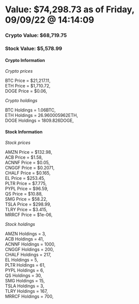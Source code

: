 # Value: $74,298.73 as of Friday, 09/09/22 @ 14:14:09 

### Crypto Value: $68,719.75

### Stock Value: $5,578.99

#### Crypto Information 
*Crypto prices* 

BTC Price = $21,217.11,  
ETH Price = $1,710.72,  
DOGE Price = $0.06,  


*Crypto holdings* 

BTC Holdings = 1.06BTC,  
ETH Holdings = 26.960005962ETH,  
DOGE Holdings = 1809.826DOGE,  


#### Stock Information 

*Stock prices* 

AMZN Price = $132.98,  
ACB Price = $1.58,  
ACNNF Price = $0.05,  
CNGGF Price = $0.2071,  
CHALF Price = $0.165,  
EL Price = $253.45,  
PLTR Price = $7.775,  
PYPL Price = $96.59,  
QS Price = $10.88,  
SMG Price = $58.22,  
TSLA Price = $298.99,  
TLRY Price = $3.415,  
MRRCF Price = $1e-06,  


*Stock holdings* 

AMZN Holdings = 3,  
ACB Holdings = 41,  
ACNNF Holdings = 1000,  
CNGGF Holdings = 200,  
CHALF Holdings = 217,  
EL Holdings = 5,  
PLTR Holdings = 61,  
PYPL Holdings = 6,  
QS Holdings = 30,  
SMG Holdings = 15,  
TSLA Holdings = 3,  
TLRY Holdings = 167,  
MRRCF Holdings = 700,  


